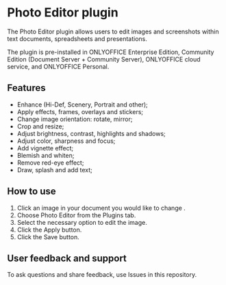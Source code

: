 # Photo Editor plugin 

The Photo Editor plugin allows users to edit images and screenshots within text documents, spreadsheets and presentations.

The plugin is pre-installed in ONLYOFFICE Enterprise Edition, Community Edition (Document Server + Community Server), ONLYOFFICE cloud service, and ONLYOFFICE Personal.

## Features

* Enhance (Hi-Def, Scenery, Portrait and other);
* Apply effects, frames, overlays and stickers;
* Change image orientation: rotate, mirror;
* Crop and resize;
* Adjust brightness, contrast, highlights and shadows;
* Adjust color, sharpness and focus;
* Add vignette effect;
* Blemish and whiten;
* Remove red-eye effect;
* Draw, splash and add text;

## How to use

1. Click an image in your document you would like to change .
2. Choose Photo Editor from the Plugins tab.
3. Select the necessary option to edit the image.
4. Click the Apply button.
5. Click the Save button. 

## User feedback and support

To ask questions and share feedback, use Issues in this repository.
